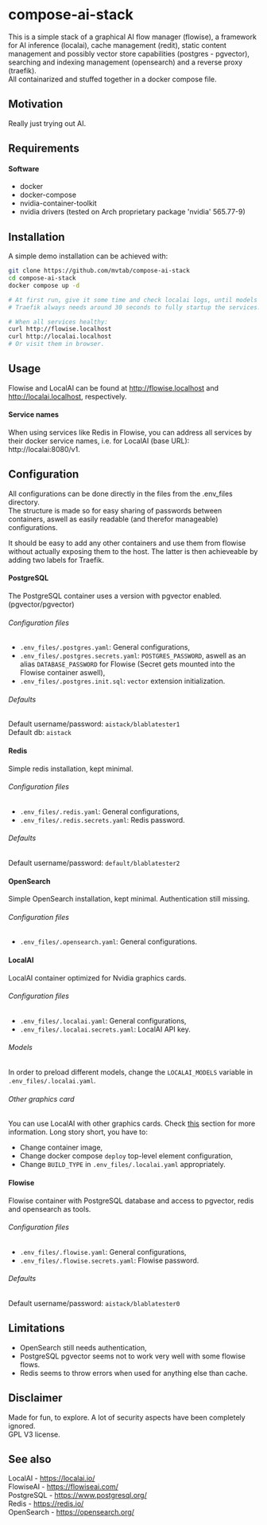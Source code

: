 # compose-ai-stack
This is a simple stack of a graphical AI flow manager (flowise), a framework for 
AI inference (localai), cache management (redit), static content management and 
possibly vector store capabilities (postgres - pgvector), searching and indexing 
management (opensearch) and a reverse proxy (traefik).  
All containarized and stuffed together in a docker compose file. 

## Motivation
Really just trying out AI.

## Requirements

#### Software
- docker
- docker-compose
- nvidia-container-toolkit
- nvidia drivers (tested on Arch proprietary package 'nvidia' 565.77-9)

## Installation

A simple demo installation can be achieved with:
```bash
git clone https://github.com/mvtab/compose-ai-stack
cd compose-ai-stack
docker compose up -d

# At first run, give it some time and check localai logs, until models are downloaded.
# Traefik always needs around 30 seconds to fully startup the services. 

# When all services healthy:
curl http://flowise.localhost
curl http://localai.localhost
# Or visit them in browser.

```

## Usage
Flowise and LocalAI can be found at http://flowise.localhost and 
http://localai.localhost, respectively.  

#### Service names
When using services like Redis in Flowise, you can address all services by their 
docker service names, i.e. for LocalAI (base URL): http://localai:8080/v1.

## Configuration
All configurations can be done directly in the files from the .env_files directory.  
The structure is made so for easy sharing of passwords between containers, aswell as
easily readable (and therefor manageable) configurations.

It should be easy to add any other containers and use them from flowise without 
actually exposing them to the host. The latter is then achieveable by adding two
labels for Traefik. 

#### PostgreSQL
The PostgreSQL container uses a version with pgvector enabled. (pgvector/pgvector)  

###### Configuration files
- `.env_files/.postgres.yaml`: General configurations,
- `.env_files/.postgres.secrets.yaml`: `POSTGRES_PASSWORD`, aswell as an alias `DATABASE_PASSWORD` for Flowise (Secret gets mounted into the Flowise container aswell),
- `.env_files/.postgres.init.sql`: `vector` extension initialization. 

###### Defaults
Default username/password: `aistack/blablatester1`  
Default db: `aistack`  

#### Redis
Simple redis installation, kept minimal.  

###### Configuration files
- `.env_files/.redis.yaml`: General configurations,
- `.env_files/.redis.secrets.yaml`: Redis password.

###### Defaults
Default username/password: `default/blablatester2`

#### OpenSearch
Simple OpenSearch installation, kept minimal. Authentication still missing.  

###### Configuration files
- `.env_files/.opensearch.yaml`: General configurations.

#### LocalAI
LocalAI container optimized for Nvidia graphics cards.  

###### Configuration files
- `.env_files/.localai.yaml`: General configurations,
- `.env_files/.localai.secrets.yaml`: LocalAI API key.

###### Models
In order to preload different models, change the `LOCALAI_MODELS` variable in `.env_files/.localai.yaml`.

###### Other graphics card
You can use LocalAI with other graphics cards. Check [this](https://localai.io/basics/container/) section for more information.
Long story short, you have to: 
- Change container image,
- Change docker compose `deploy` top-level element configuration,
- Change `BUILD_TYPE` in `.env_files/.localai.yaml` appropriately.

#### Flowise
Flowise container with PostgreSQL database and access to pgvector, redis and opensearch as tools.

###### Configuration files
- `.env_files/.flowise.yaml`: General configurations,
- `.env_files/.flowise.secrets.yaml`: Flowise password.

###### Defaults
Default username/password: `aistack/blablatester0`  

## Limitations
- OpenSearch still needs authentication,
- PostgreSQL pgvector seems not to work very well with some flowise flows.
- Redis seems to throw errors when used for anything else than cache. 

## Disclaimer
Made for fun, to explore. A lot of security aspects have been completely ignored.  
GPL V3 license.

## See also
LocalAI - https://localai.io/  
FlowiseAI - https://flowiseai.com/  
PostgreSQL - https://www.postgresql.org/  
Redis - https://redis.io/  
OpenSearch - https://opensearch.org/  

